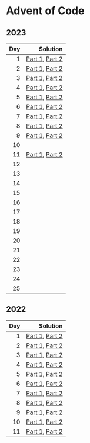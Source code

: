 # Advent of Code

## 2023

| Day |                                                             Solution |
| --: | -------------------------------------------------------------------: |
|   1 | [Part 1](2023/day-01/part_one.py), [Part 2](2023/day-01/part_two.py) |
|   2 | [Part 1](2023/day-02/part_one.py), [Part 2](2023/day-02/part_two.py) |
|   3 | [Part 1](2023/day-03/part_one.py), [Part 2](2023/day-03/part_two.py) |
|   4 | [Part 1](2023/day-04/part_one.py), [Part 2](2023/day-04/part_two.py) |
|   5 | [Part 1](2023/day-05/part_one.py), [Part 2](2023/day-05/part_two.py) |
|   6 | [Part 1](2023/day-06/part_one.py), [Part 2](2023/day-06/part_two.py) |
|   7 | [Part 1](2023/day-07/part_one.py), [Part 2](2023/day-07/part_two.py) |
|   8 | [Part 1](2023/day-08/part_one.py), [Part 2](2023/day-08/part_two.py) |
|   9 | [Part 1](2023/day-09/part_one.py), [Part 2](2023/day-09/part_two.py) |
|  10 |                                                                      |
|  11 | [Part 1](2023/day-11/part_one.py), [Part 2](2023/day-11/part_two.py) |
|  12 |                                                                      |
|  13 |                                                                      |
|  14 |                                                                      |
|  15 |                                                                      |
|  16 |                                                                      |
|  17 |                                                                      |
|  18 |                                                                      |
|  19 |                                                                      |
|  20 |                                                                      |
|  21 |                                                                      |
|  22 |                                                                      |
|  23 |                                                                      |
|  24 |                                                                      |
|  25 |                                                                      |

## 2022

| Day |                                                             Solution |
| --: | -------------------------------------------------------------------: |
|   1 | [Part 1](2022/day-01/part_one.py), [Part 2](2022/day-01/part_two.py) |
|   2 | [Part 1](2022/day-02/part_one.py), [Part 2](2022/day-02/part_two.py) |
|   3 | [Part 1](2022/day-03/part_one.py), [Part 2](2022/day-03/part_two.py) |
|   4 | [Part 1](2022/day-04/part_one.py), [Part 2](2022/day-04/part_two.py) |
|   5 | [Part 1](2022/day-05/part_one.py), [Part 2](2022/day-05/part_two.py) |
|   6 | [Part 1](2022/day-06/part_one.py), [Part 2](2022/day-06/part_two.py) |
|   7 | [Part 1](2022/day-07/part_one.py), [Part 2](2022/day-07/part_two.py) |
|   8 | [Part 1](2022/day-08/part_one.py), [Part 2](2022/day-08/part_two.py) |
|   9 | [Part 1](2022/day-09/part_one.py), [Part 2](2022/day-09/part_two.py) |
|  10 | [Part 1](2022/day-10/part_one.py), [Part 2](2022/day-10/part_two.py) |
|  11 | [Part 1](2022/day-11/part_one.py), [Part 2](2022/day-11/part_two.py) |
